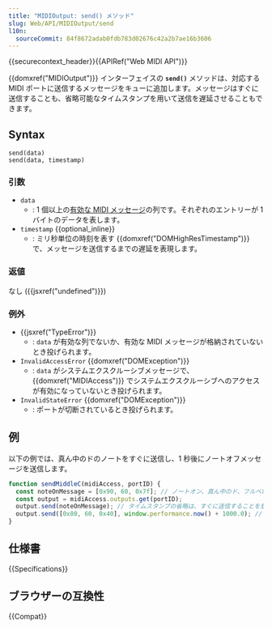 ```yaml
---
title: "MIDIOutput: send() メソッド"
slug: Web/API/MIDIOutput/send
l10n:
  sourceCommit: 84f8672adab0fdb783d02676c42a2b7ae16b3606
---
```


{{securecontext_header}}{{APIRef("Web MIDI API")}}

{{domxref("MIDIOutput")}} インターフェイスの **`send()`** メソッドは、対応する MIDI ポートに送信するメッセージをキューに追加します。メッセージはすぐに送信することも、省略可能なタイムスタンプを用いて送信を遅延させることもできます。

## Syntax

```js-nolint
send(data)
send(data, timestamp)
```

### 引数

- `data`
  - : 1 個以上の[有効な MIDI メッセージ](https://www.midi.org/midi-articles/about-midi-part-3-midi-messages)の列です。それぞれのエントリーが 1 バイトのデータを表します。
- `timestamp` {{optional_inline}}
  - : ミリ秒単位の時刻を表す {{domxref("DOMHighResTimestamp")}} で、メッセージを送信するまでの遅延を表現します。

### 返値

なし ({{jsxref("undefined")}})

### 例外

- {{jsxref("TypeError")}}
  - : `data` が有効な列でないか、有効な MIDI メッセージが格納されていないとき投げられます。
- `InvalidAccessError` {{domxref("DOMException")}}
  - : `data` がシステムエクスクルーシブメッセージで、{{domxref("MIDIAccess")}} でシステムエクスクルーシブへのアクセスが有効になっていないとき投げられます。
- `InvalidStateError` {{domxref("DOMException")}}
  - : ポートが切断されているとき投げられます。

## 例

以下の例では、真ん中のドのノートをすぐに送信し、1 秒後にノートオフメッセージを送信します。

```js
function sendMiddleC(midiAccess, portID) {
  const noteOnMessage = [0x90, 60, 0x7f]; // ノートオン、真ん中のド、フルベロシティー
  const output = midiAccess.outputs.get(portID);
  output.send(noteOnMessage); // タイムスタンプの省略は、すぐに送信することを意味する
  output.send([0x80, 60, 0x40], window.performance.now() + 1000.0); // timestamp = now + 1000ms
}
```

## 仕様書

{{Specifications}}

## ブラウザーの互換性

{{Compat}}
